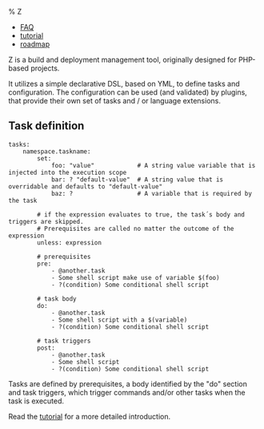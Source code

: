 % Z

* [FAQ](FAQ.html)
* [tutorial](tutorial.html)
* [roadmap](roadmap.html)

Z is a build and deployment management tool, originally designed for PHP-based projects.

It utilizes a simple declarative DSL, based on YML, to define tasks and configuration. The configuration can be used
(and validated) by plugins, that provide their own set of tasks and / or language extensions.

## Task definition ##

```
tasks:
	namespace.taskname:
		set:
			foo: "value"			# A string value variable that is injected into the execution scope
			bar: ? "default-value" 	# A string value that is overridable and defaults to "default-value"
			baz: ? 					# A variable that is required by the task

		# if the expression evaluates to true, the task´s body and triggers are skipped.
		# Prerequisites are called no matter the outcome of the expression
		unless: expression

		# prerequisites
		pre:
			- @another.task
			- Some shell script make use of variable $(foo)
			- ?(condition) Some conditional shell script

        # task body
		do:
			- @another.task
			- Some shell script with a $(variable)
			- ?(condition) Some conditional shell script

        # task triggers
		post:
			- @another.task
			- Some shell script
			- ?(condition) Some conditional shell script
```

Tasks are defined by prerequisites, a body identified by the "do" section and task triggers, which trigger commands
and/or other tasks when the task is executed.

Read the [tutorial](tutorial.html) for a more detailed introduction.
